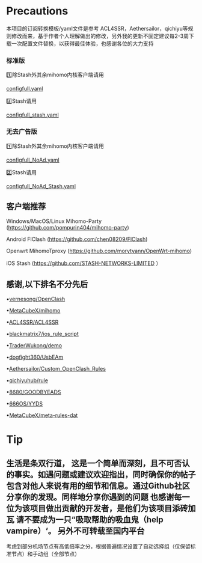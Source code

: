 # Precautions
本项目的订阅转换模板/yaml文件是参考 ACL4SSR，Aethersailor，qichiyu等规则修改而来，基于作者个人理解做出的修改，另外我的更新不固定建议每2-3周下载一次配置文件替换，以获得最佳体验，也感谢各位的大力支持
### 标准版

1️⃣除Stash外其余mihomo内核客户端请用

[configfull.yaml](https://github.com/Lanlan13-14/Rules/blob/main/configfull.yaml)

2️⃣Stash请用

[configfull_stash.yaml](https://github.com/Lanlan13-14/Rules/blob/main/configfull_stash.yaml)

### 无去广告版

1️⃣除Stash外其余mihomo内核客户端请用

[configfull_NoAd.yaml](https://github.com/Lanlan13-14/Rules/blob/main/configfull_NoAd.yaml)

2️⃣Stash请用

[configfull_NoAd_Stash.yaml](https://github.com/Lanlan13-14/Rules/blob/main/configfull_NoAd_Stash.yaml)



## 客户端推荐
Windows/MacOS/Linux
Mihomo-Party
(https://github.com/pompurin404/mihomo-party)

Android 
FlClash
(https://github.com/chen08209/FlClash)

Openwrt
MihomoTproxy
(https://github.com/morytyann/OpenWrt-mihomo)

iOS
Stash
(https://github.com/STASH-NETWORKS-LIMITED ）

## 感谢,以下排名不分先后

•[vernesong/OpenClash](https://github.com/vernesong/OpenClash)

•[MetaCubeX/mihomo](https://github.com/MetaCubeX/mihomo)

•[ACL4SSR/ACL4SSR](https://github.com/ACL4SSR/ACL4SSR)

•[blackmatrix7/ios_rule_script](https://github.com/blackmatrix7/ios_rule_script)

•[TraderWukong/demo](https://github.com/TraderWukong/demo)

•[dogfight360/UsbEAm](https://github.com/dogfight360/UsbEAm)

•[Aethersailor/Custom_OpenClash_Rules](https://github.com/Aethersailor/Custom_OpenClash_Rules)

•[qichiyuhub/rule](https://github.com/qichiyuhub/rule)

•[8680/GOODBYEADS](https://github.com/8680/GOODBYEADS)

•[666OS/YYDS](https://github.com/666OS/YYDS)

•[MetaCubeX/meta-rules-dat](https://github.com/MetaCubeX/meta-rules-dat)


# Tip
生活是条双行道，
这是一个简单而深刻，且不可否认的事实。如遇问题或建议欢迎指出，同时确保你的帖子包含对他人来说有用的细节和信息。通过Github社区分享你的发现。同样地分享你遇到的问题
也感谢每一位为该项目做出贡献的开发者，是他们为该项目添砖加瓦
请不要成为一只“吸取帮助的吸血鬼（help vampire）‘。
另外不可转载至国内平台
-------------------------------------------------
考虑到部分机场节点有高低倍率之分，根据普遍情况设置了自动选择组（仅保留标准节点）和手动组（全部节点）